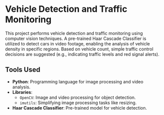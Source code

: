 

# Vehicle Detection and Traffic Monitoring

This project performs vehicle detection and traffic monitoring using computer vision techniques. A pre-trained Haar Cascade Classifier is utilized to detect cars in video footage, enabling the analysis of vehicle density in specific regions. Based on vehicle count, simple traffic control decisions are suggested (e.g., indicating traffic levels and red signal alerts).

## Tools Used

- **Python**: Programming language for image processing and video analysis.
- **Libraries**:
  - `OpenCV`: Image and video processing for object detection.
  - `imutils`: Simplifying image processing tasks like resizing.
- **Haar Cascade Classifier**: Pre-trained model for vehicle detection.


